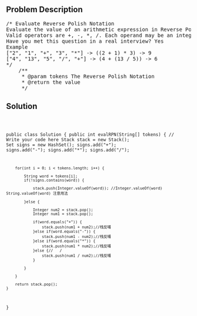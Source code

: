 <!--
<style>
  body { font-family: Arial, sans-serif; }
  .container { max-width: 100%; margin: 0 auto; padding: 10px; }
  .comment-block { max-width: 30%; background-color: #f9f9f9; padding: 10px; border-left: 5px solid #ccc; overflow-wrap: break-word; white-space: pre-wrap; }
  .code-block { background-color: #f4f4f4; padding: 10px; border: 1px solid #ddd; overflow-wrap: break-word; white-space: pre-wrap; }
</style>
-->

<div class='container'>
<h2>Problem Description</h2>
<div class='comment-block'>
<pre>
/* Evaluate Reverse Polish Notation
Evaluate the value of an arithmetic expression in Reverse Polish Notation.
Valid operators are +, -, *, /. Each operand may be an integer or another expression.
Have you met this question in a real interview? Yes
Example
["2", "1", "+", "3", "*"] -> ((2 + 1) * 3) -> 9
["4", "13", "5", "/", "+"] -> (4 + (13 / 5)) -> 6
*/
    /**
     * @param tokens The Reverse Polish Notation
     * @return the value
     */
</pre>
</div>

<h2>Solution</h2>
<div class='code-block'>
<pre><code class='language-java'>

public class Solution {
    public int evalRPN(String[] tokens) {
        // Write your code here
        Stack<Integer> stack = new Stack<Integer>();
        Set<String> signs = new HashSet<String>();
        signs.add("+");
        signs.add("-");
        signs.add("*");
        signs.add("/");
        
        for(int i = 0; i < tokens.length; i++) {
            
            String word = tokens[i];
            if(!signs.contains(word)) {
                
                stack.push(Integer.valueOf(word)); //Integer.valueOf(word)   String.valueOf(word) 注意用法
                
            }else {
                
                Integer num2 = stack.pop();
                Integer num1 = stack.pop();
                
                if(word.equals("+")) {
                    stack.push(num1 + num2);//栈反哺
                }else if(word.equals("-")) {
                    stack.push(num1 - num2);//栈反哺
                }else if(word.equals("*")) {
                    stack.push(num1 * num2);//栈反哺
                }else {//   /
                    stack.push(num1 / num2);//栈反哺
                }
                
            }
            
        }
        
        return stack.pop();
    }
}</code></pre>
</div>
</div>
